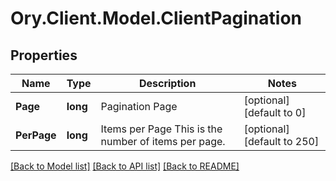 # Ory.Client.Model.ClientPagination

## Properties

Name | Type | Description | Notes
------------ | ------------- | ------------- | -------------
**Page** | **long** | Pagination Page | [optional] [default to 0]
**PerPage** | **long** | Items per Page  This is the number of items per page. | [optional] [default to 250]

[[Back to Model list]](../README.md#documentation-for-models) [[Back to API list]](../README.md#documentation-for-api-endpoints) [[Back to README]](../README.md)

